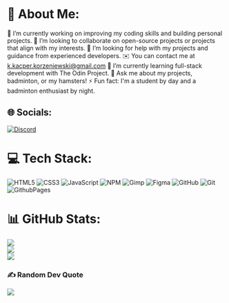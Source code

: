 # 💫 About Me:
🔭 I’m currently working on improving my coding skills and building personal projects.
👯 I’m looking to collaborate on open-source projects or projects that align with my interests.
🤝 I’m looking for help with my projects and guidance from experienced developers.
✉️ You can contact me at [k.kacper.korzeniewski@gmail.com](mailto:k.kacper.korzeniewski@gmail.com)
🌱 I’m currently learning full-stack development with The Odin Project.
💬 Ask me about my projects, badminton, or my hamsters!
⚡ Fun fact: I'm a student by day and a badminton enthusiast by night.


## 🌐 Socials:
[![Discord](https://img.shields.io/badge/Discord-%237289DA.svg?logo=discord&logoColor=white)](https://discord.gg/discord.gg/cTgffawq) 

# 💻 Tech Stack:
![HTML5](https://img.shields.io/badge/html5-%23E34F26.svg?style=for-the-badge&logo=html5&logoColor=white) ![CSS3](https://img.shields.io/badge/css3-%231572B6.svg?style=for-the-badge&logo=css3&logoColor=white) ![JavaScript](https://img.shields.io/badge/javascript-%23323330.svg?style=for-the-badge&logo=javascript&logoColor=%23F7DF1E) ![NPM](https://img.shields.io/badge/NPM-%23CB3837.svg?style=for-the-badge&logo=npm&logoColor=white) ![Gimp](https://img.shields.io/badge/Gimp-657D8B?style=for-the-badge&logo=gimp&logoColor=FFFFFF) ![Figma](https://img.shields.io/badge/figma-%23F24E1E.svg?style=for-the-badge&logo=figma&logoColor=white) ![GitHub](https://img.shields.io/badge/github-%23121011.svg?style=for-the-badge&logo=github&logoColor=white) ![Git](https://img.shields.io/badge/git-%23F05033.svg?style=for-the-badge&logo=git&logoColor=white) ![GithubPages](https://img.shields.io/badge/github%20pages-121013?style=for-the-badge&logo=github&logoColor=white)

# 📊 GitHub Stats:
![](https://github-readme-stats.vercel.app/api?username=radix-ratio&theme=react&hide_border=false&include_all_commits=false&count_private=false)<br/>
![](https://github-readme-streak-stats.herokuapp.com/?user=radix-ratio&theme=react&hide_border=false)<br/>
![](https://github-readme-stats.vercel.app/api/top-langs/?username=radix-ratio&theme=react&hide_border=false&include_all_commits=false&count_private=false&layout=compact)

### ✍️ Random Dev Quote
![](https://quotes-github-readme.vercel.app/api?type=horizontal&theme=tokyonight)

<!-- Proudly created with GPRM ( https://gprm.itsvg.in ) -->
